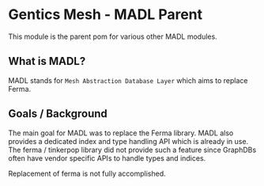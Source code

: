 # Gentics Mesh - MADL Parent

This module is the parent pom for various other MADL modules.

## What is MADL?

MADL stands for `Mesh Abstraction Database Layer` which aims to replace Ferma.

## Goals / Background

The main goal for MADL was to replace the Ferma library. MADL also provides a dedicated index and type handling API which is already in use.
The ferma / tinkerpop library did not provide such a feature since GraphDBs often have vendor specific APIs to handle types and indices.

Replacement of ferma is not fully accomplished.
